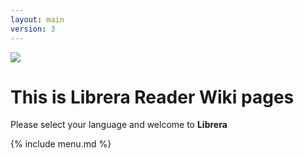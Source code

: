 ```yaml
---
layout: main
version: 3
---
```

![](/css/logo-line.jpg)

# This is Librera Reader Wiki pages

Please select your language and welcome to **Librera**
  
{% include menu.md %}